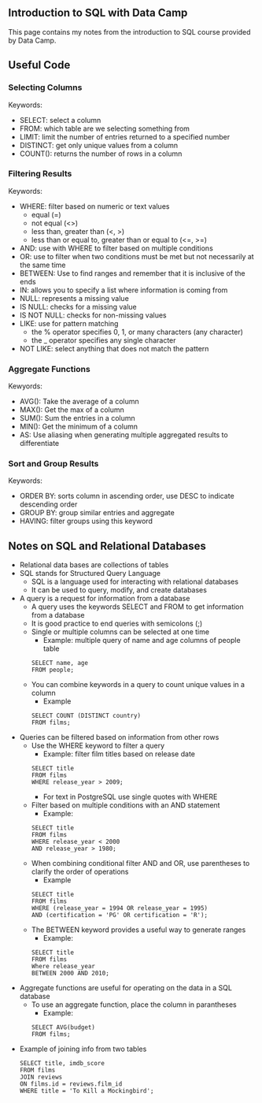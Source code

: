 ## Introduction to SQL with Data Camp

This page contains my notes from the introduction to SQL course provided by Data Camp. 

## Useful Code

### Selecting Columns

Keywords:
- SELECT: select a column
- FROM: which table are we selecting something from
- LIMIT: limit the number of entries returned to a specified number
- DISTINCT: get only unique values from a column
- COUNT(): returns the number of rows in a column

### Filtering Results

Keywords:
- WHERE: filter based on numeric or text values
	- equal (=)
	- not equal (<>)
	- less than, greater than (<, >)
	- less than or equal to, greater than or equal to (<=, >=)
- AND: use with WHERE to filter based on multiple conditions
- OR: use to filter when two conditions must be met but not necessarily at the same time
- BETWEEN: Use to find ranges and remember that it is inclusive of the ends
- IN: allows you to specify a list where information is coming from
- NULL: represents a missing value
- IS NULL: checks for a missing value
- IS NOT NULL: checks for non-missing values
- LIKE: use for pattern matching
	- the % operator specifies 0, 1, or many characters (any character)
	- the _ operator specifies any single character
- NOT LIKE: select anything that does not match the pattern

### Aggregate Functions

Kewyords:
- AVG(): Take the average of a column
- MAX(): Get the max of a column
- SUM(): Sum the entries in a column
- MIN(): Get the minimum of a column
- AS: Use aliasing when generating multiple aggregated results to differentiate

### Sort and Group Results

Keywords:
- ORDER BY: sorts column in ascending order, use DESC to indicate descending order
- GROUP BY: group similar entries and aggregate
- HAVING: filter groups using this keyword

## Notes on SQL and Relational Databases

* Relational data bases are collections of tables
* SQL stands for Structured Query Language
	* SQL is a language used for interacting with relational databases
	* It can be used to query, modify, and create databases
* A query is a request for information from a database
	* A query uses the keywords SELECT and FROM to get information from a database
	* It is good practice to end queries with semicolons (;)
	* Single or multiple columns can be selected at one time
		* Example: multiple query of name and age columns of people table
		```
		SELECT name, age
		FROM people;
		```	
	* You can combine keywords in a query to count unique values in a column
		* Example
		```
		SELECT COUNT (DISTINCT country)
		FROM films;
		```
* Queries can be filtered based on information from other rows
	* Use the WHERE keyword to filter a query
		* Example: filter film titles based on release date
		```
		SELECT title
		FROM films
		WHERE release_year > 2009;
		```
		* For text in PostgreSQL use single quotes with WHERE
	* Filter based on multiple conditions with an AND statement
		* Example:
		```
		SELECT title
		FROM films
		WHERE release_year < 2000
		AND release_year > 1980;
		```
	* When combining conditional filter AND and OR, use parentheses to clarify the order 
	of operations
		* Example
		```
		SELECT title 
		FROM films
		WHERE (release_year = 1994 OR release_year = 1995)
		AND (certification = 'PG' OR certification = 'R');
		```
	* The BETWEEN keyword provides a useful way to generate ranges
		* Example:
		```
		SELECT title
		FROM films
		Where release_year
		BETWEEN 2000 AND 2010;
		```
* Aggregate functions are useful for operating on the data in a SQL database
	* To use an aggregate function, place the column in parantheses
		* Example:
		```
		SELECT AVG(budget)
		FROM films;
		```
* Example of joining info from two tables
	```
	SELECT title, imdb_score
	FROM films
	JOIN reviews
	ON films.id = reviews.film_id
	WHERE title = 'To Kill a Mockingbird';
	```